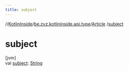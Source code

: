 ```yaml
---
title: subject
---
```

//[KotlinInside](../../../index.html)/[be.zvz.kotlininside.api.type](../index.html)/[Article](index.html)
/[subject](subject.html)

# subject

[jvm]\
val [subject](subject.html): [String](https://kotlinlang.org/api/latest/jvm/stdlib/kotlin/-string/index.html)




